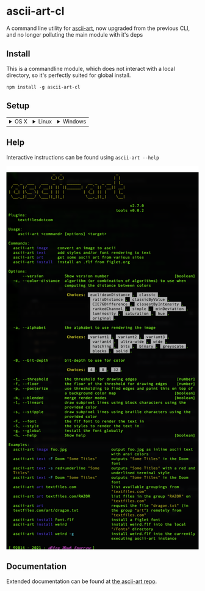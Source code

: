 ascii-art-cl
============

A command line utility for [ascii-art](https://www.npmjs.com/package/ascii-art), now upgraded from the previous CLI, and no longer polluting the main module with it's deps


Install
-------

This is a commandline module, which does not interact with a local directory, so it's perfectly suited for global install.

    npm install -g ascii-art-cl

Setup
-----
<table>
<tr><td valign="top">
<details><summary> OS X </summary>
<p>

Once installed, you can generate a configuration by running (though it will run without one)

```bash
    ascii-art-autoconfig
    ascii-art --help
```

which will (among other things) detect your theme and set an appropriate config.
Edits can be made by hand in `~/.ascii-artrc` or by using `ascii-art-config <key> <value>`

</p>
</details></td><td valign="top">
<details><summary> Linux </summary>
<p>

Once installed, you can generate a configuration by running (though it will run without one)

```bash
    ascii-art-autoconfig
    ascii-art --help
```

which will (among other things) detect your theme and set an appropriate config.
Edits can be made by hand in `~/.ascii-artrc` or by using `ascii-art-config <key> <value>`

</p>
</details></td><td valign="top">
<details><summary> Windows </summary>
<p>

```bash
    #sorry, no autoconfig for now
    ascii-art --help
```
</p>
</details>
</td></tr></table>


Help
----
Interactive instructions can be found using `ascii-art --help`

<img src="https://github.com/khrome/ascii-art-docs/raw/master/Examples/ascii-art-h.png" >

Documentation
-------------
Extended documentation can be found at [the ascii-art repo](https://github.com/khrome/ascii-art).
